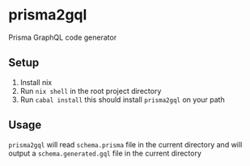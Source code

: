 # prisma2gql

Prisma GraphQL code generator

## Setup
1. Install nix
2. Run `nix shell` in the root project directory
3. Run `cabal install` this should install `prisma2gql` on your path

## Usage
`prisma2gql` will read `schema.prisma` file in the current directory and will output a `schema.generated.gql` file in 
the current directory